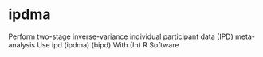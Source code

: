 # ipdma
Perform two-stage inverse-variance individual participant data (IPD) meta-analysis Use ipd (ipdma) (bipd) With (In) R Software
